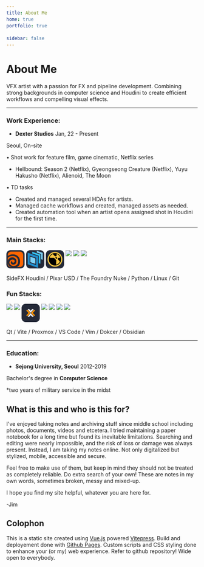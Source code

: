 ```yaml
---
title: About Me
home: true
portfolio: true

sidebar: false
---
```


# About Me


VFX artist with a passion for FX and pipeline development. Combining strong backgrounds in computer science and Houdini to create efficient workflows and compelling visual effects.

---

### Work Experience:

- **Dexter Studios**
Jan, 22 - Present

Seoul, On-site

• Shot work for feature film, game cinematic, Netflix series

- Hellbound: Season 2 (Netflix), Gyeongseong Creature (Netflix), Yuyu Hakusho (Netflix), Alienoid, The Moon

• TD tasks

- Created and managed several HDAs for artists.
- Managed cache workflows and created, managed assets as needed. 
- Created automation tool when an artist opens assigned shot in Houdini for the first time.

---
 
### Main Stacks:

<p align="left" style="display: flex; gap: 4px; flex-wrap: wrap;">
  <a href="#" style="display: block; word-break: break-word;"><img src="/assets/icon/houdini.svg" width="48" height="48"/></a>
  <a href="#" style="display: block; word-break: break-word;"><img src="/assets/icon/usd.svg" width="48" height="48"/></a>
  <a href="#" style="display: block; word-break: break-word;"><img src="/assets/icon/nuke.svg" width="48" height="48"/></a>
  <a href="#" style="display: block; word-break: break-word;"><img src="https://skillicons.dev/icons?i=py&theme=dark" /></a>
  <a href="#" style="display: block; word-break: break-word;"><img src="https://skillicons.dev/icons?i=linux&theme=dark"/></a>
  <a href="#" style="display: block; word-break: break-word;"><img src="https://skillicons.dev/icons?i=git&theme=dark"/></a>
</p>

SideFX Houdini / Pixar USD / The Foundry Nuke  / Python / Linux / Git

### Fun Stacks:

<p align="left" style="display: flex; gap: 4px; flex-wrap: wrap;">
  <a href="#" style="display: block; word-break: break-word;"><img src="https://skillicons.dev/icons?i=qt&theme=dark" /></a>
  <a href="#" style="display: block; word-break: break-word;"><img src="https://skillicons.dev/icons?i=vite&theme=dark"/></a>
  <a href="#" style="display: block; word-break: break-word;"><img src="/assets/icon/proxmox.svg" width="48" height="48"/></a>
  <a href="#" style="display: block; word-break: break-word;"><img src="https://skillicons.dev/icons?i=vscode&theme=dark"/></a>
  <a href="#" style="display: block; word-break: break-word;"><img src="https://skillicons.dev/icons?i=vim&theme=dark"/></a>
  <a href="#" style="display: block; word-break: break-word;"><img src="https://skillicons.dev/icons?i=docker&theme=dark"/></a>
  <a href="#" style="display: block; word-break: break-word;"><img src="https://skillicons.dev/icons?i=obsidian&theme=dark"/></a>
</p>

Qt / Vite / Proxmox / VS Code / Vim / Dokcer / Obsidian

---

### Education:

- **Sejong University, Seoul**
2012-2019

Bachelor's degree in **Computer Science**

*two years of military service in the midst

## What is this and who is this for?

I've enjoyed taking notes and archiving stuff since middle school including photos, documents, videos and etcetera. I tried maintaining a paper notebook for a long time but found its inevitable limitations. Searching and editing were nearly impossible, and the risk of loss or damage was always present. Instead, I am taking my notes online. Not only digitalized but stylized, mobile, accessible and secure.

Feel free to make use of them, but keep in mind they should not be treated as completely reliable. Do extra search of your own! These are notes in my own words, sometimes broken, messy and mixed-up.

I hope you find my site helpful, whatever you are here for.

-Jim

## Colophon

This is a static site created using [Vue.js](https://vuejs.org) powered [Vitepress](https://vitepress.dev).
Build and deployement done with [Github Pages](https://pages.github.com).
Custom scripts and CSS styling done to enhance your (or my) web experience. Refer to github repository! Wide open to everybody. 